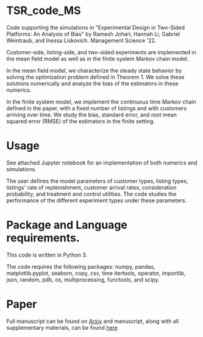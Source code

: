 # TSR_code_MS
Code supporting the simulations in "Experimental Design in Two-Sided Platforms: An Analysis of Bias" by Ramesh Johari, Hannah Li, Gabriel Weintraub, and Inessa Liskovich. Management Science '22.

Customer-side, listing-side, and two-sided experiments are implemented in the mean field model as well as in the finite system Markov chain model. 

In the mean field model, we characterize the steady state behavior by solving the optimization problem defined in Theorem 1. We solve these solutions numerically and analyze the bias of the estimators in these numerics.

In the finite system model, we implement the continuous time Markov chain defined in the paper, with a fixed number of listings and with customers arriving over time. We study the bias, standard error, and root mean squared error (RMSE) of the estimators in the finite setting. 

# Usage

See attached Jupyter notebook for an implementation of both numerics and simulations. 

The user defines the model parameters of customer types, listing types, listings' rate of replenishment, customer arrival rates, consideration probability, and treatment and control utilities. The code studies the performance of the different experiment types under these parameters.


# Package and Language requirements. 

This code is written in Python 3. 

The code requires the following packages: numpy, pandas, matplotlib.pyplot, seaborn, copy, csv, time
itertools, operator, importlib, json, random, pdb, os, multiprocessing, functools, and scipy.

# Paper
Full manuscript can be found on [Arxiv](https://arxiv.org/abs/2002.05670) and manuscript, along with all supplementary materials, can be found [here](https://pubsonline.informs.org/doi/abs/10.1287/mnsc.2021.4247)
